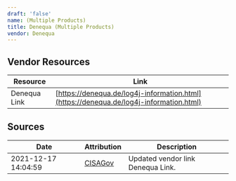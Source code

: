 ```yaml
---
draft: 'false'
name: (Multiple Products)
title: Denequa (Multiple Products)
vendor: Denequa
---
```


## Vendor Resources
| Resource | Link |
| --- | --- |
| Denequa Link | [https://denequa.de/log4j-information.html](https://denequa.de/log4j-information.html) |



## Sources
| Date | Attribution | Description |
| --- | --- | --- |
| 2021-12-17 14:04:59 | [CISAGov](https://raw.githubusercontent.com/cisagov/log4j-affected-db/develop/README.md) | Updated vendor link Denequa Link.  |
